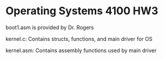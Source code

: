 # Operating Systems 4100 HW3

boot1.asm is provided by Dr. Rogers

kernel.c: Contains structs, functions, and main driver for OS

kernel.asm: Contains assembly functions used by main driver
